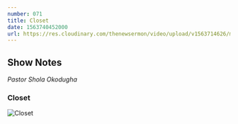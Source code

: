 ```yaml
---
number: 071
title: Closet
date: 1563740452000
url: https://res.cloudinary.com/thenewsermon/video/upload/v1563714626/messages/Closets_-_Pastor_Shola_Okodugha.mp3
---
```


## Show Notes
_Pastor Shola Okodugha_

### Closet

![Closet](https://res.cloudinary.com/thenewsermon/image/upload/v1563704700/sermon%20display%20pictures/Closet_DP.jpg)